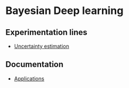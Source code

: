 # Bayesian Deep learning


## Experimentation lines
* [Uncertainty estimation](uncertainty_estimation)


## Documentation
* [Applications](https://docs.google.com/document/d/1vmofAbdgxw24o67r2pCJ8wDvaY-YK-takHm1Gb5CTS8/edit)
